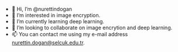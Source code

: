 - 👋 Hi, I’m @nurettindogan
- 👀 I’m interested in image encryption.
- 🌱 I’m currently learning deep learning.
- 💞️ I’m looking to collaborate on image encrytion and deep learning.
- 📫 You can contact me using my e-mail address nurettin.dogan@selcuk.edu.tr.
<!---
nurettindogan/nurettindogan is a ✨ special ✨ repository because its `README.md` (this file) appears on your GitHub profile.
You can click the Preview link to take a look at your changes.
--->
